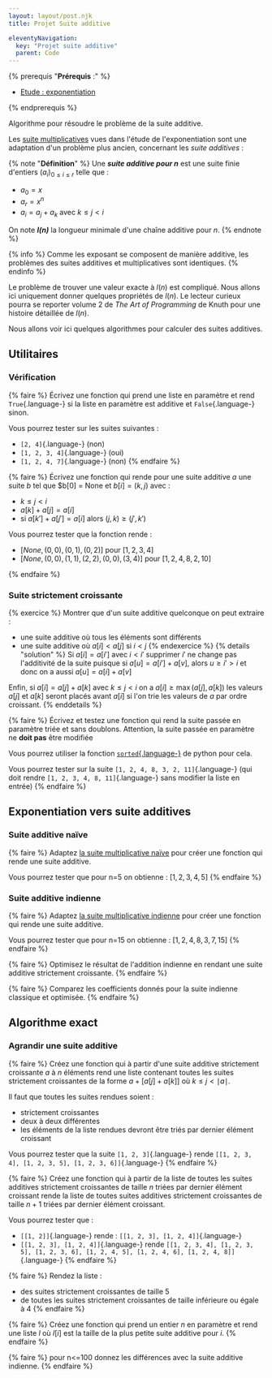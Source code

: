 ```yaml
---
layout: layout/post.njk 
title: Projet Suite additive

eleventyNavigation:
  key: "Projet suite additive"
  parent: Code
---
```


{% prerequis "**Prérequis** :" %}

* [Etude : exponentiation](../../algorithme/étude-exponentiation)

{% endprerequis %}

<!-- début résumé -->

Algorithme pour résoudre le problème de la suite additive.

<!-- end résumé -->

Les [suite multiplicatives](../../algorithme/étude-exponentiation#suite-multiplicative) vues dans l'étude de l'exponentiation sont une adaptation d'un problème plus ancien, concernant les *suite additives* :

{% note "**Définition**" %}
Une ***suite additive pour $n$*** est une suite finie d'entiers $(a_i)_{0\leq i \leq r}$ telle que :

* $a_0 = x$
* $a_r = x^n$
* $a_i = a_j + a_k$ avec $k \leq j < i$

On note ***$l(n)$*** la longueur minimale d'une chaîne additive pour $n$.
{% endnote %}

{% info %}
Comme les exposant se composent de manière additive, les problèmes des suites additives et multiplicatives sont identiques.
{% endinfo %}

Le problème de trouver une valeur exacte à $l(n)$ est compliqué. Nous allons ici uniquement donner quelques propriétés de $l(n)$. Le lecteur curieux pourra se reporter volume 2 de *The Art of Programming* de Knuth pour une histoire détaillée de $l(n)$.

Nous allons voir ici quelques algorithmes pour calculer des suites additives.

## Utilitaires

### Vérification

{% faire %}
Écrivez une fonction qui prend une liste en paramètre et rend `True`{.language-} si la liste en paramètre est additive et `False`{.language-} sinon.

Vous pourrez tester sur les suites suivantes :

* `[2, 4]`{.language-} (non)
* `[1, 2, 3, 4]`{.language-} (oui)
* `[1, 2, 4, 7]`{.language-} (non)
{% endfaire %}

{% faire %}
Écrivez une fonction qui rende pour une suite additive $a$ une suite $b$ tel que $b[0] = None et $b[i] = (k, j)$ avec :

* $k \leq j < i$
* $a[k] + a[j] = a[i]$
* si $a[k'] + a[j'] = a[i]$ alors $(j, k) \geq (j', k')$

Vous pourrez tester que la fonction rende :

* $[None, (0, 0), (0, 1), (0, 2)]$ pour $[1, 2, 3, 4]$
* $[None, (0, 0), (1, 1), (2, 2), (0, 0), (3, 4)]$ pour $[1, 2, 4, 8, 2, 10]$

{% endfaire %}

### Suite strictement croissante

{% exercice %}
Montrer que d'un suite additive quelconque on peut extraire :

* une suite additive où tous les éléments sont différents
* une suite additive où $a[i] < a[j]$ si $i < j$
{% endexercice %}
{% details "solution" %}
Si $a[i] = a[i']$ avec $i < i'$ supprimer $i'$ ne change pas l'additivité de la suite puisque si $a[u] = a[i'] + a[v]$, alors $u \geq i' > i$ et donc on a aussi $a[u] = a[i] + a[v]$

Enfin, si $a[i] = a[j] + a[k]$ avec $k \leq j < i$ on a $a[i] \geq \max(a[j], a[k])$ les valeurs $a[j]$ et $a[k]$ seront placés avant $a[i]$ si l'on trie les valeurs de $a$ par ordre croissant.
{% enddetails %}

{% faire %}
Écrivez et testez une fonction qui rend la suite passée en paramètre triée et sans doublons. Attention, la suite passée en paramètre ne **doit pas** être modifiée

Vous pourrez utiliser la fonction [`sorted`{.language-}](https://docs.python.org/3/library/functions.html#sorted) de python pour cela.

Vous pourrez tester sur la suite `[1, 2, 4, 8, 3, 2, 11]`{.language-} (qui doit rendre `[1, 2, 3, 4, 8, 11]`{.language-} sans modifier la liste en entrée)
{% endfaire %}

## Exponentiation vers suite additives

### Suite additive naïve

{% faire %}
Adaptez [la suite multiplicative naïve](../../algorithme/étude-exponentiation#multiplicatif-naif) pour créer une fonction qui rende une suite additive.

Vous pourrez tester que pour n=5 on obtienne : $[1, 2, 3, 4, 5]$
{% endfaire %}

### Suite additive indienne

{% faire %}
Adaptez [la suite multiplicative indienne](../../algorithme/étude-exponentiation#multiplicatif-indienne) pour créer une fonction qui rende une suite additive.

Vous pourrez tester que pour n=15 on obtienne : $[1, 2, 4, 8, 3, 7, 15]$
{% endfaire %}

{% faire %}
Optimisez le résultat de l'addition indienne en rendant une suite additive strictement croissante.
{% endfaire %}

{% faire %}
Comparez les coefficients donnés pour la suite indienne classique et optimisée.
{% endfaire %}

## Algorithme exact

### Agrandir une suite additive

{% faire %}
Créez une fonction qui à partir d'une suite additive strictement croissante $a$ à $n$ éléments rend une liste contenant toutes les suites strictement croissantes de la forme $a + [a[j] + a[k]]$ où $k \leq j < \mid a \mid$.

Il faut que toutes les suites rendues soient :

* strictement croissantes
* deux à deux différentes
* les éléments de la liste rendues devront être triés par dernier élément croissant

Vous pourrez tester que la suite `[1, 2, 3]`{.language-} rende `[[1, 2, 3, 4], [1, 2, 3, 5], [1, 2, 3, 6]]`{.language-}
{% endfaire %}

{% faire %}
Créez une fonction qui à partir de la liste de toutes les suites additives strictement croissantes de taille $n$ triées par dernier élément croissant rende la liste de toutes suites additives strictement croissantes de taille $n+1$ triées par dernier élément croissant.

Vous pourrez tester que :

* `[[1, 2]]`{.language-} rende : `[[1, 2, 3], [1, 2, 4]]`{.language-}
* `[[1, 2, 3], [1, 2, 4]]`{.language-} rende `[[1, 2, 3, 4], [1, 2, 3, 5], [1, 2, 3, 6], [1, 2, 4, 5], [1, 2, 4, 6], [1, 2, 4, 8]]`{.language-}
{% endfaire %}

{% faire %}
Rendez la liste :

* des suites strictement croissantes de taille 5
* de toutes les suites strictement croissantes de taille inférieure ou égale à 4
{% endfaire %}

{% faire %}
Créez une fonction qui prend un entier $n$ en paramètre et rend une liste $l$ où $l[i]$ est la taille de la plus petite suite additive pour $i$.
{% endfaire %}

{% faire %}
pour n<=100 donnez les différences avec la suite additive indienne.
{% endfaire %}

